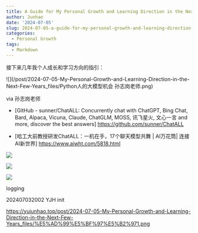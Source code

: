 ```yaml
---
title: A Guide for My Personal Growth and Learning Direction in the Next Few Years
author: Junhao
date: '2024-07-05'
slug: 2024-07-05-a-guide-for-my-personal-growth-and-learning-direction-in-the-next-few-years
categories:
  - Personal Growth
tags:
  - Markdown
---
```

接下来几年我个人成长和学习方向的指引：

![](/post/2024-07-05-My-Personal-Growth-and-Learning-Direction-in-the-Next-Few-Years_files/Python人的大模型机会 孙志岗老师.png)


via 孙志岗老师

- [GitHub - sunner/ChatALL: Concurrently chat with ChatGPT, Bing Chat, Bard, Alpaca, Vicuna, Claude, ChatGLM, MOSS, 讯飞星火, 文心一言 and more, discover the best answers] https://github.com/sunner/ChatALL

- [哈工大前教授研发ChatALL：一机在手，17个聊天模型共舞 | AI万花筒| 连接AI新世界] https://www.aiwht.com/5818.html  

![](/post/2024-07-05-My-Personal-Growth-and-Learning-Direction-in-the-Next-Few-Years_files/孙志岗1.png)

![](/post/2024-07-05-My-Personal-Growth-and-Learning-Direction-in-the-Next-Few-Years_files/孙志岗2.png)

![](/post/2024-07-05-My-Personal-Growth-and-Learning-Direction-in-the-Next-Few-Years_files/孙志岗3.png)



logging

202407032002 YJH init

https://yujunhao.top/post/2024-07-05-My-Personal-Growth-and-Learning-Direction-in-the-Next-Few-Years_files/%E5%AD%99%E5%BF%97%E5%B2%971.png
